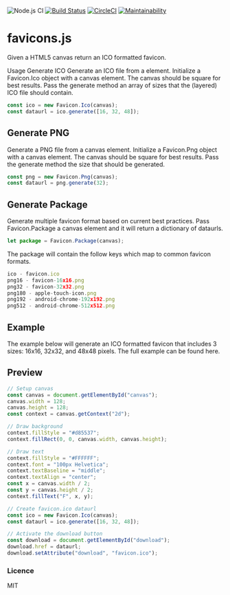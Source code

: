 ![Node.js CI](https://github.com/kallyas/favicons.js/workflows/Node.js%20CI/badge.svg) [![Build Status](https://travis-ci.com/kallyas/favicons.js.svg?branch=master)](https://travis-ci.com/kallyas/favicons.js) [![CircleCI](https://circleci.com/gh/kallyas/favicons.js.svg?style=svg)](https://app.circleci.com/pipelines/github/kallyas/favicons.js) [![Maintainability](https://api.codeclimate.com/v1/badges/cad1e9721782a2b601ce/maintainability)](https://codeclimate.com/github/kallyas/favicons.js/maintainability)

# favicons.js

Given a HTML5 canvas return an ICO formatted favicon.

Usage
Generate ICO
Generate an ICO file from a <canvas> element. Initialize a Favicon.Ico object with a canvas element. The canvas should be square for best results. Pass the generate method an array of sizes that the (layered) ICO file should contain.

```js
const ico = new Favicon.Ico(canvas);
const dataurl = ico.generate([16, 32, 48]);
```

## Generate PNG

Generate a PNG file from a canvas element. Initialize a Favicon.Png object with a canvas element. The canvas should be square for best results. Pass the generate method the size that should be generated.

```js
const png = new Favicon.Png(canvas);
const dataurl = png.generate(32);
```

## Generate Package

Generate multiple favicon format based on current best practices. Pass Favicon.Package a canvas element and it will return a dictionary of dataurls.

```js
let package = Favicon.Package(canvas);
```

The package will contain the follow keys which map to common favicon formats.

```js
ico - favicon.ico
png16 - favicon-16x16.png
png32 - favicon-32x32.png
png180 - apple-touch-icon.png
png192 - android-chrome-192x192.png
png512 - android-chrome-512x512.png
```

## Example

The example below will generate an ICO formatted favicon that includes 3 sizes: 16x16, 32x32, and 48x48 pixels. The full example can be found here.

## Preview

```js
// Setup canvas
const canvas = document.getElementById("canvas");
canvas.width = 128;
canvas.height = 128;
const context = canvas.getContext("2d");

// Draw background
context.fillStyle = "#d85537";
context.fillRect(0, 0, canvas.width, canvas.height);

// Draw text
context.fillStyle = "#FFFFFF";
context.font = "100px Helvetica";
context.textBaseline = "middle";
context.textAlign = "center";
const x = canvas.width / 2;
const y = canvas.height / 2;
context.fillText("F", x, y);

// Create favicon.ico dataurl
const ico = new Favicon.Ico(canvas);
const dataurl = ico.generate([16, 32, 48]);

// Activate the download button
const download = document.getElementById("download");
download.href = dataurl;
download.setAttribute("download", "favicon.ico");
```

### Licence

MIT
